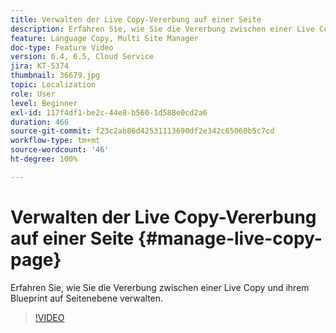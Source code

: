 ```yaml
---
title: Verwalten der Live Copy-Vererbung auf einer Seite
description: Erfahren Sie, wie Sie die Vererbung zwischen einer Live Copy und ihrem Blueprint auf Seitenebene verwalten
feature: Language Copy, Multi Site Manager
doc-type: Feature Video
version: 6.4, 6.5, Cloud Service
jira: KT-5374
thumbnail: 36679.jpg
topic: Localization
role: User
level: Beginner
exl-id: 117f4df1-be2c-44e8-b560-1d588e0cd2a6
duration: 466
source-git-commit: f23c2ab86d42531113690df2e342c65060b5c7cd
workflow-type: tm+mt
source-wordcount: '46'
ht-degree: 100%

---
```


# Verwalten der Live Copy-Vererbung auf einer Seite {#manage-live-copy-page}

Erfahren Sie, wie Sie die Vererbung zwischen einer Live Copy und ihrem Blueprint auf Seitenebene verwalten.
>[!VIDEO](https://video.tv.adobe.com/v/36679?quality=12&learn=on)
